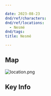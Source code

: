```yaml
---

date: 2023-08-23
dnd/ref/characters:
dnd/ref/locations:
  - Nesmé
dnd/tags:
title: Nesmé

---
```


## Map

![location.png](/images/dnd/location.png)

## Key Info

